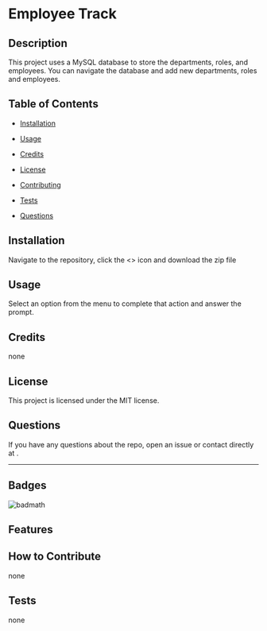 # Employee Track

## Description

This project uses a MySQL database to store the departments, roles, and employees. You can navigate the database and add new departments, roles and employees.

## Table of Contents

- [Installation](#installation)
- [Usage](#usage)
- [Credits](#credits)
- [License](#license)

- [Contributing](#contributing)
- [Tests](#tests)
- [Questions](#questions)

## Installation

Navigate to the repository, click the <> icon and download the zip file

## Usage

Select an option from the menu to complete that action and answer the prompt.

## Credits

none

## License
This project is licensed under the MIT license.

## Questions

If you have any questions about the repo, open an issue or contact [](https://github.com/) directly at .

---

## Badges

![badmath](https://img.shields.io/github/languages/top/nielsenjared/badmath)

## Features


## How to Contribute

none

## Tests

none
